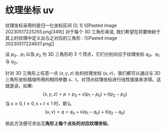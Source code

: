 
# 纹理坐标 uv 
纹理坐标采用的是归一化坐标区间 $[0,1]$
![[Pasted image 20230517225255.png|349]]
对于每个 3D 三角形来说, 我们希望在将要映射于其上的纹理中定义出与之对应的三角形 :
![[Pasted image 20230517224837.png]]

设 $p_0$、$p_1$ 以及 $p_2$ 为 3D 三角形的 3 个顶点，它们分别对应于纹理坐标 $q_0$、$q_1$ 与 $q_2$。

针对 3D 三角形上任意一点 $(x, y, z)$ 处的纹理坐标 $(u,v)$，我们都可以通过与 3D 三角形坐标插值所用的相同参数 $s$、$t$，对顶点纹理坐标进行线性插值来求得。这就是说，如果:
$$
( x, y,z)= p = p_0 + s(p_1 - p_0)+ t(p_2 - p_0)
$$
当 $s\geqslant0,t\geqslant0,s+t\leq1$ 时，那么
$$
(u,v)=q=q_0+s(q_1-q_0)+t(q_2-q_0)
$$

依此方法便可求出**三角形上每个点处的对应纹理坐标**。

